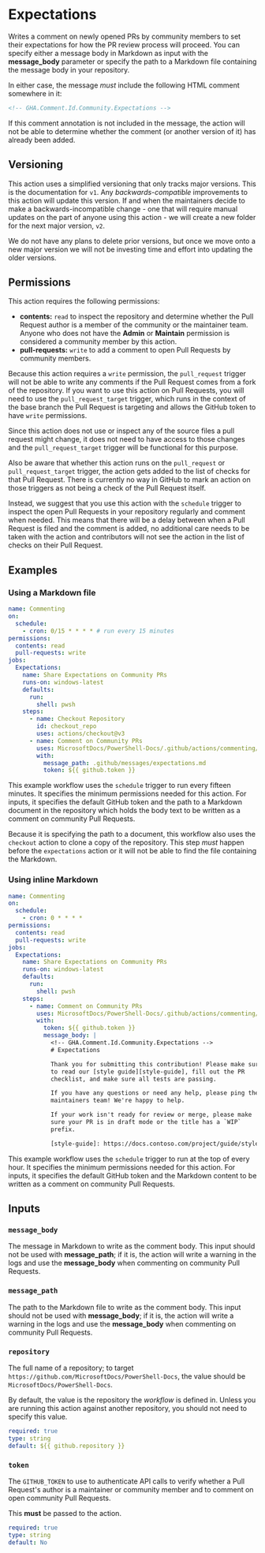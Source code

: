 # Expectations

Writes a comment on newly opened PRs by community members to set their expectations for how the PR
review process will proceed. You can specify either a message body in Markdown as input with the
**message_body** parameter or specify the path to a Markdown file containing the message body in
your repository.

In either case, the message _must_ include the following HTML comment somewhere in it:

```html
<!-- GHA.Comment.Id.Community.Expectations -->
```

If this comment annotation is not included in the message, the action will not be able to determine
whether the comment (or another version of it) has already been added.

## Versioning

This action uses a simplified versioning that only tracks major versions. This is the documentation
for `v1`. Any _backwards-compatible_ improvements to this action will update this version. If and
when the maintainers decide to make a backwards-incompatible change - one that will require manual
updates on the part of anyone using this action - we will create a new folder for the next major
version, `v2`.

We do not have any plans to delete prior versions, but once we move onto a new major version we will
not be investing time and effort into updating the older versions.

## Permissions

This action requires the following permissions:

- **contents:** `read` to inspect the repository and determine whether the Pull Request author is
  a member of the community or the maintainer team. Anyone who does not have the **Admin** or
  **Maintain** permission is considered a community member by this action.
- **pull-requests:** `write` to add a comment to open Pull Requests by community members.

Because this action requires a `write` permission, the `pull_request` trigger will not be able to
write any comments if the Pull Request comes from a fork of the repository. If you want to use
this action on Pull Requests, you will need to use the `pull_request_target` trigger, which runs
in the context of the base branch the Pull Request is targeting and allows the GitHub token to
have `write` permissions.

Since this action does not use or inspect any of the source files a pull request might change, it
does not need to have access to those changes and the `pull_request_target` trigger will be
functional for this purpose.

Also be aware that whether this action runs on the `pull_request` or `pull_request_target`
trigger, the action gets added to the list of checks for that Pull Request. There is currently no
way in GitHub to mark an action on those triggers as not being a check of the Pull Request itself.

Instead, we suggest that you use this action with the `schedule` trigger to inspect the open Pull
Requests in your repository regularly and comment when needed. This means that there will be a delay
between when a Pull Request is filed and the comment is added, no additional care needs to be taken
with the action and contributors will not see the action in the list of checks on their Pull
Request.

## Examples

### Using a Markdown file

```yaml
name: Commenting
on:
  schedule:
    - cron: 0/15 * * * * # run every 15 minutes
permissions:
  contents: read
  pull-requests: write
jobs:
  Expectations:
    name: Share Expectations on Community PRs
    runs-on: windows-latest
    defaults:
      run:
        shell: pwsh
    steps:
      - name: Checkout Repository
        id: checkout_repo
        uses: actions/checkout@v3
      - name: Comment on Community PRs
        uses: MicrosoftDocs/PowerShell-Docs/.github/actions/commenting/expectations/v1@main
        with:
          message_path: .github/messages/expectations.md
          token: ${{ github.token }}
```

This example workflow uses the `schedule` trigger to run every fifteen minutes. It specifies the
minimum permissions needed for this action. For inputs, it specifies the default GitHub token and
the path to a Markdown document in the repository which holds the body text to be written as a
comment on community Pull Requests.

Because it is specifying the path to a document, this workflow also uses the `checkout` action to
clone a copy of the repository. This step _must_ happen before the `expectations` action or it will
not be able to find the file containing the Markdown.

### Using inline Markdown

```yaml
name: Commenting
on:
  schedule:
    - cron: 0 * * * *
permissions:
  contents: read
  pull-requests: write
jobs:
  Expectations:
    name: Share Expectations on Community PRs
    runs-on: windows-latest
    defaults:
      run:
        shell: pwsh
    steps:
      - name: Comment on Community PRs
        uses: MicrosoftDocs/PowerShell-Docs/.github/actions/commenting/expectations/v1@main
        with:
          token: ${{ github.token }}
          message_body: |
            <!-- GHA.Comment.Id.Community.Expectations -->
            # Expectations

            Thank you for submitting this contribution! Please make sure
            to read our [style guide][style-guide], fill out the PR
            checklist, and make sure all tests are passing.

            If you have any questions or need any help, please ping the
            maintainers team! We're happy to help.

            If your work isn't ready for review or merge, please make
            sure your PR is in draft mode or the title has a `WIP`
            prefix.

            [style-guide]: https://docs.contoso.com/project/guide/style
```

This example workflow uses the `schedule` trigger to run at the top of every hour. It specifies the
minimum permissions needed for this action. For inputs, it specifies the default GitHub token and
the Markdown content to be written as a comment on community Pull Requests.

## Inputs

### `message_body`

The message in Markdown to write as the comment body. This input should not be used with
**message_path**; if it is, the action will write a warning in the logs and use the **message_body**
when commenting on community Pull Requests.

### `message_path`

The path to the Markdown file to write as the comment body. This input should not be used with
**message_body**; if it is, the action will write a warning in the logs and use the **message_body**
when commenting on community Pull Requests.

### `repository`

The full name of a repository; to target `https://github.com/MicrosoftDocs/PowerShell-Docs`, the
value should be `MicrosoftDocs/PowerShell-Docs`.

By default, the value is the repository the _workflow_ is defined in. Unless you are running this
action against another repository, you should not need to specify this value.

```yaml
required: true
type: string
default: ${{ github.repository }}
```

### `token`

The `GITHUB_TOKEN` to use to authenticate API calls to verify whether a Pull Request's author is a
maintainer or community member and to comment on open community Pull Requests.

This **must** be passed to the action.

```yaml
required: true
type: string
default: No
```
